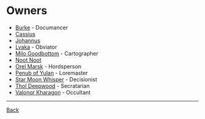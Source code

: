 # Owners
- [Burke](Burke.md) - Documancer
- [Cassius](Cassius.md) 
- [Johannus](Johannus.md)
- [Lyaka](Lyaka.md) - Obviator
- [Milo Goodbottom](MiloGoodbottom.md) - Cartographer
- [Noot Noot](NootNoot.md)
- [Orel Marsk](OrelMarsk.md) - Hordsperson 
- [Penub of Yulan](PenubOfYulan.md) - Loremaster
- [Star Moon Whisper](StarMoonWhisper.md) - Decisionist
- [Thol Deepwood](TholDeepwood.md) - Secratarian
- [Valonor Kharagon](ValonorKharagon.md) - Occultant

---
[Back](../)